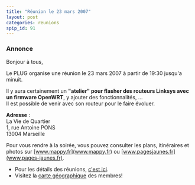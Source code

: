 ```yaml
---
title: "Réunion le 23 mars 2007"
layout: post
categories: reunions
spip_id: 91
---
```

### Annonce ###

Bonjour à tous,

Le PLUG organise une réunion le 23 mars 2007 à partir de 19:30 jusqu'a minuit. 

Il y aura certainement un **"atelier" pour flasher des routeurs Linksys avec un firmware OpenWRT**, y ajouter des fonctionnalités, ...  
Il est possible de venir avec son routeur pour le faire évoluer.

<quote>**Adresse** :  
La Vie de Quartier  
1, rue Antoine PONS  
13004 Marseille</quote>

Pour vous rendre à la soirée, vous pouvez consulter les plans, itinéraires et photos sur [www.mappy.fr](www.mappy.fr) ou [www.pagesjaunes.fr](www.pages-jaunes.fr).

- Pour les détails des réunions, [c'est ici](art2).
- Visitez la [carte géographique](http://plugfr.org/map/) des membres!